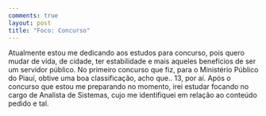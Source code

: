 ```yaml
---
comments: true
layout: post
title: "Foco: Concurso"
---
```


Atualmente estou me dedicando aos estudos para concurso, pois quero mudar de vida, de cidade, ter estabilidade e mais aqueles benefícios de ser um servidor público.
No primeiro concurso que fiz, para o Ministério Público do Piauí, obtive uma boa classificação, acho que.. 13, por aí. Após o concurso que estou me preparando no momento, irei estudar focando no cargo de Analista de Sistemas, cujo me identifiquei em relação ao conteúdo pedido e tal.